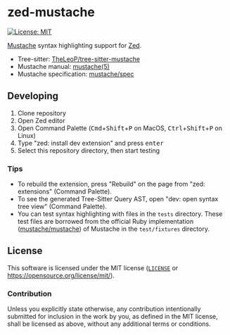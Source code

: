 # zed-mustache
[![License: MIT](https://img.shields.io/badge/License-MIT-blue.svg?style=flat-square)](https://opensource.org/licenses/MIT)

[Mustache](https://mustache.github.io/) syntax highlighting support for [Zed](https://github.com/zed-industries/zed).

- Tree-sitter: [TheLeoP/tree-sitter-mustache](https://github.com/TheLeoP/tree-sitter-mustache)
- Mustache manual: [mustache(5)](https://mustache.github.io/mustache.5.html)
- Mustache specification: [mustache/spec](https://github.com/mustache/spec)

## Developing
1. Clone repository
2. Open Zed editor
3. Open Command Palette (<kbd>Cmd</kbd>+<kbd>Shift</kbd>+<kbd>P</kbd> on MacOS, <kbd>Ctrl</kbd>+<kbd>Shift</kbd>+<kbd>P</kbd> on Linux)
4. Type "zed: install dev extension" and press <kbd>enter</kbd>
5. Select this repository directory, then start testing

### Tips
- To rebuild the extension, press "Rebuild" on the page from "zed: extensions" (Command Palette).
- To see the generated Tree-Sitter Query AST, open "dev: open syntax tree view" (Command Palette).
- You can test syntax highlighting with files in the `tests` directory. These test files are borrowed from the official Ruby implementation ([mustache/mustache](https://github.com/mustache/mustache)) of Mustache in the `test/fixtures` directory.

## License
This software is licensed under the MIT license ([`LICENSE`](./LICENSE) or <https://opensource.org/license/mit/>).

### Contribution
Unless you explicitly state otherwise, any contribution intentionally submitted for inclusion in the work by you, as defined in the MIT license, shall be licensed as above, without any additional terms or conditions.
